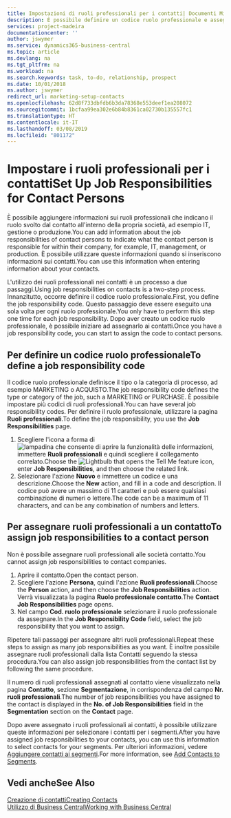 ```yaml
---
title: Impostazioni di ruoli professionali per i contatti| Documenti Microsoft
description: È possibile definire un codice ruolo professionale e assegnarlo a un contatto per indicare i task per cui il contatto è responsabile nella propria società, ad esempio IT o produzione.
services: project-madeira
documentationcenter: ''
author: jswymer
ms.service: dynamics365-business-central
ms.topic: article
ms.devlang: na
ms.tgt_pltfrm: na
ms.workload: na
ms.search.keywords: task, to-do, relationship, prospect
ms.date: 10/01/2018
ms.author: jswymer
redirect_url: marketing-setup-contacts
ms.openlocfilehash: 62d8f733dbfdb6b3da78368e553deef1ea208072
ms.sourcegitcommit: 1bcfaa99ea302e6b84b8361ca02730b135557fc1
ms.translationtype: HT
ms.contentlocale: it-IT
ms.lasthandoff: 03/08/2019
ms.locfileid: "801172"
---
```

# <a name="set-up-job-responsibilities-for-contact-persons"></a><span data-ttu-id="f1ba3-103">Impostare i ruoli professionali per i contatti</span><span class="sxs-lookup"><span data-stu-id="f1ba3-103">Set Up Job Responsibilities for Contact Persons</span></span>
<span data-ttu-id="f1ba3-104">È possibile aggiungere informazioni sui ruoli professionali che indicano il ruolo svolto dal contatto all'interno della propria società, ad esempio IT, gestione o produzione.</span><span class="sxs-lookup"><span data-stu-id="f1ba3-104">You can add information about the job responsibilities of contact persons to indicate what the contact person is responsible for within their company, for example, IT, management, or production.</span></span> <span data-ttu-id="f1ba3-105">È possibile utilizzare queste informazioni quando si inseriscono informazioni sui contatti.</span><span class="sxs-lookup"><span data-stu-id="f1ba3-105">You can use this information when entering information about your contacts.</span></span>

<span data-ttu-id="f1ba3-106">L'utilizzo dei ruoli professionali nei contatti è un processo a due passaggi.</span><span class="sxs-lookup"><span data-stu-id="f1ba3-106">Using job responsibilities on contacts is a two-step process.</span></span> <span data-ttu-id="f1ba3-107">Innanzitutto, occorre definire il codice ruolo professionale.</span><span class="sxs-lookup"><span data-stu-id="f1ba3-107">First, you define the job responsibility code.</span></span> <span data-ttu-id="f1ba3-108">Questo passaggio deve essere eseguito una sola volta per ogni ruolo professionale.</span><span class="sxs-lookup"><span data-stu-id="f1ba3-108">You only have to perform this step one time for each job responsibility.</span></span> <span data-ttu-id="f1ba3-109">Dopo aver creato un codice ruolo professionale, è possibile iniziare ad assegnarlo ai contatti.</span><span class="sxs-lookup"><span data-stu-id="f1ba3-109">Once you have a job responsibility code, you can start to assign the code to contact persons.</span></span>

## <a name="to-define-a-job-responsibility-code"></a><span data-ttu-id="f1ba3-110">Per definire un codice ruolo professionale</span><span class="sxs-lookup"><span data-stu-id="f1ba3-110">To define a job responsibility code</span></span>
<span data-ttu-id="f1ba3-111">Il codice ruolo professionale definisce il tipo o la categoria di processo, ad esempio MARKETING o ACQUISTO.</span><span class="sxs-lookup"><span data-stu-id="f1ba3-111">The job responsibility code defines the type or category of the job, such a MARKETING or PURCHASE.</span></span> <span data-ttu-id="f1ba3-112">È possibile impostare più codici di ruoli professionali.</span><span class="sxs-lookup"><span data-stu-id="f1ba3-112">You can have several job responsibility codes.</span></span> <span data-ttu-id="f1ba3-113">Per definire il ruolo professionale, utilizzare la pagina **Ruoli professionali**.</span><span class="sxs-lookup"><span data-stu-id="f1ba3-113">To define the job responsibility, you use the **Job Responsibilities** page.</span></span>

1. <span data-ttu-id="f1ba3-114">Scegliere l'icona a forma di ![lampadina che consente di aprire la funzionalità delle informazioni](media/ui-search/search_small.png "Informazioni sull'operazione che si desidera eseguire"), immettere **Ruoli professionali** e quindi scegliere il collegamento correlato.</span><span class="sxs-lookup"><span data-stu-id="f1ba3-114">Choose the ![Lightbulb that opens the Tell Me feature](media/ui-search/search_small.png "Tell me what you want to do") icon, enter **Job Responsibilities**, and then choose the related link.</span></span>
2. <span data-ttu-id="f1ba3-115">Selezionare l'azione **Nuovo** e immettere un codice e una descrizione.</span><span class="sxs-lookup"><span data-stu-id="f1ba3-115">Choose the **New** action, and fill in a code and description.</span></span> <span data-ttu-id="f1ba3-116">Il codice può avere un massimo di 11 caratteri e può essere qualsiasi combinazione di numeri o lettere.</span><span class="sxs-lookup"><span data-stu-id="f1ba3-116">The code can be a maximum of 11 characters, and can be any combination of numbers and letters.</span></span>

## <a name="to-assign-job-responsibilities-to-a-contact-person"></a><span data-ttu-id="f1ba3-117">Per assegnare ruoli professionali a un contatto</span><span class="sxs-lookup"><span data-stu-id="f1ba3-117">To assign job responsibilities to a contact person</span></span>
<span data-ttu-id="f1ba3-118">Non è possibile assegnare ruoli professionali alle società contatto.</span><span class="sxs-lookup"><span data-stu-id="f1ba3-118">You cannot assign job responsibilities to contact companies.</span></span>

1. <span data-ttu-id="f1ba3-119">Aprire il contatto.</span><span class="sxs-lookup"><span data-stu-id="f1ba3-119">Open the contact person.</span></span>
2. <span data-ttu-id="f1ba3-120">Scegliere l'azione **Persona**, quindi l'azione **Ruoli professionali**.</span><span class="sxs-lookup"><span data-stu-id="f1ba3-120">Choose the **Person** action, and then choose the **Job Responsibilities** action.</span></span> <span data-ttu-id="f1ba3-121">Verrà visualizzata la pagina **Ruolo professionale contatto**.</span><span class="sxs-lookup"><span data-stu-id="f1ba3-121">The **Contact Job Responsibilities** page opens.</span></span>
3. <span data-ttu-id="f1ba3-122">Nel campo **Cod. ruolo professionale** selezionare il ruolo professionale da assegnare.</span><span class="sxs-lookup"><span data-stu-id="f1ba3-122">In the **Job Responsibility Code** field, select the job responsibility that you want to assign.</span></span>

<span data-ttu-id="f1ba3-123">Ripetere tali passaggi per assegnare altri ruoli professionali.</span><span class="sxs-lookup"><span data-stu-id="f1ba3-123">Repeat these steps to assign as many job responsibilities as you want.</span></span> <span data-ttu-id="f1ba3-124">È inoltre possibile assegnare ruoli professionali dalla lista Contatti seguendo la stessa procedura.</span><span class="sxs-lookup"><span data-stu-id="f1ba3-124">You can also assign job responsibilities from the contact list by following the same procedure.</span></span>

<span data-ttu-id="f1ba3-125">Il numero di ruoli professionali assegnati al contatto viene visualizzato nella pagina **Contatto**, sezione **Segmentazione**, in corrispondenza del campo **Nr. ruoli professionali**.</span><span class="sxs-lookup"><span data-stu-id="f1ba3-125">The number of job responsibilities you have assigned to the contact is displayed in the **No. of Job Responsibilities** field in the **Segmentation** section on the **Contact** page.</span></span>

<span data-ttu-id="f1ba3-126">Dopo avere assegnato i ruoli professionali ai contatti, è possibile utilizzare queste informazioni per selezionare i contatti per i segmenti.</span><span class="sxs-lookup"><span data-stu-id="f1ba3-126">After you have assigned job responsibilities to your contacts, you can use this information to select contacts for your segments.</span></span> <span data-ttu-id="f1ba3-127">Per ulteriori informazioni, vedere [Aggiungere contatti ai segmenti](marketing-add-contact-segment.md).</span><span class="sxs-lookup"><span data-stu-id="f1ba3-127">For more information, see [Add Contacts to Segments](marketing-add-contact-segment.md).</span></span>

## <a name="see-also"></a><span data-ttu-id="f1ba3-128">Vedi anche</span><span class="sxs-lookup"><span data-stu-id="f1ba3-128">See Also</span></span>
[<span data-ttu-id="f1ba3-129">Creazione di contatti</span><span class="sxs-lookup"><span data-stu-id="f1ba3-129">Creating Contacts</span></span>](marketing-create-contact-companies.md)  
[<span data-ttu-id="f1ba3-130">Utilizzo di Business Central</span><span class="sxs-lookup"><span data-stu-id="f1ba3-130">Working with Business Central</span></span>](ui-work-product.md)
